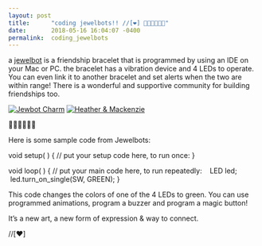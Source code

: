 ```yaml
---
layout: post
title:      "coding jewelbots!! //[❤️] 🍌🍓🍇🥝🍑🍉"
date:       2018-05-16 16:04:07 -0400
permalink:  coding_jewelbots
---
```



a [jewelbot](http://jewelbots.com) is a friendship bracelet that is programmed by using an IDE on your Mac or PC. the bracelet has a vibration device and 4 LEDs to operate. You can even link it to another bracelet and set alerts when the two are within range! There is a wonderful and supportive community for building friendships too.


<p><a href="https://imgur.com/blCeZB3"><img src="https://i.imgur.com/blCeZB3m.jpg" title="Jewbot Charm" /></a>
<a href="https://imgur.com/oOGN2Hw"><img src="https://i.imgur.com/oOGN2Hwm.jpg" title="Heather & Mackenzie" /></a></p>

🍌🍓🍇🥝🍑🍉

Here is some sample code from Jewelbots:

void setup( ) { 
// put your setup code here, to run once:
} 

void loop( ) {
// put your main code here, to run repeatedly: 
   LED led; 
   led.turn_on_single(SW, GREEN); 
}

This code changes the colors of one of the 4 LEDs to green. You can use programmed animations, program a buzzer and program a magic button!



It’s a new art, a new form of expression & way to connect.

 //[❤️] 







